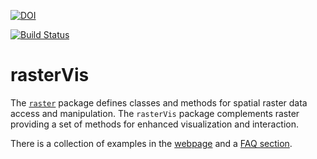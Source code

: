 [![DOI](https://zenodo.org/badge/1928/oscarperpinan/rastervis.png)](http://dx.doi.org/10.5281/zenodo.12394)

[![Build Status](https://travis-ci.org/oscarperpinan/rastervis.svg?branch=master)](https://travis-ci.org/oscarperpinan/rastervis)

rasterVis
=========

The
[`raster`](http://cran.r-project.org/web/packages/raster/index.html)
package defines classes and methods for spatial raster data access and
manipulation. The `rasterVis` package complements raster providing a
set of methods for enhanced visualization and interaction.

There is a collection of examples in the
[webpage](http://oscarperpinan.github.io/rastervis) and a
[FAQ section](http://oscarperpinan.github.io/rastervis/FAQ.html).
